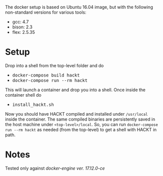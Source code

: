 The docker setup is based on Ubuntu 16.04 image, but with the following non-standard versions for various tools:

* gcc: 4.7
* bison: 2.3
* flex: 2.5.35

# Setup

Drop into a shell from the top-level folder and do

- <kbd>docker-compose build hackt</kbd>
- <kbd>docker-compose run --rm hackt</kbd>

This will launch a container and drop you into a shell. Once inside the container shell do

- <kbd>install_hackt.sh</kbd>

Now you should have HACKT compiled and installed under `/usr/local` inside the container.
The same compiled binaries are persistently saved in the host machine under `<top-level>/local`.
So, you can run `docker-compose run --rm hackt` as needed (from the top-level) to get a shell with HACKT in path.

# Notes
Tested only against _docker-engine ver. 17.12.0-ce_
